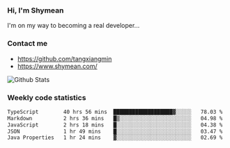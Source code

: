 ### Hi, I'm Shymean

I'm on my way to becoming a real developer...

### Contact me

- <https://github.com/tangxiangmin>
- <https://www.shymean.com/>

![Github Stats](https://github-readme-stats.vercel.app/api?username=tangxiangmin&show_icons=true&theme=dark)


###  Weekly code statistics

<!--START_SECTION:waka-->

```txt
TypeScript        40 hrs 56 mins  ███████████████████▓░░░░░   78.03 %
Markdown          2 hrs 36 mins   █▒░░░░░░░░░░░░░░░░░░░░░░░   04.98 %
JavaScript        2 hrs 18 mins   █░░░░░░░░░░░░░░░░░░░░░░░░   04.38 %
JSON              1 hr 49 mins    █░░░░░░░░░░░░░░░░░░░░░░░░   03.47 %
Java Properties   1 hr 24 mins    ▓░░░░░░░░░░░░░░░░░░░░░░░░   02.69 %
```

<!--END_SECTION:waka-->